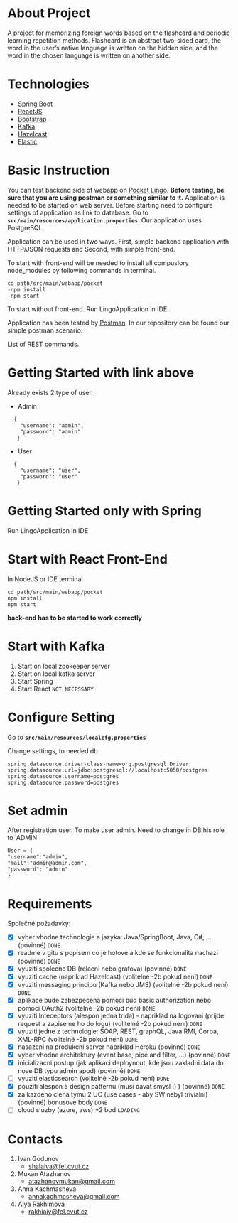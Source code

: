 # About Project
A project for memorizing foreign words based on the flashcard and periodic learning repetition methods. 
Flashcard is an abstract two-sided card, the word in the user’s native language is written on the hidden side,
and the word in the chosen language is written on another side.

# Technologies
- [Spring Boot](https://spring.io/)
- [ReactJS](https://reactjs.org/)
- [Bootstrap](https://react-bootstrap.github.io/)
- [Kafka](https://kafka.apache.org)
- [Hazelcast](https://hazelcast.com)
- [Elastic](https://en.wikipedia.org/wiki/Elasticsearch)

# Basic Instruction
You can test backend side of webapp on [Pocket Lingo](https://pocketlingo.herokuapp.com).
**Before testing, be sure that you are using postman or something similar to it.**
Application is needed to be started on web server. Before starting need to configure settings
of application as link to database.
Go to 
**`src/main/resources/application.properties`**.
Our application uses PostgreSQL.

Application can be used in two ways.
First, simple backend application with HTTP/JSON requests and
Second, with simple front-end.

To start with front-end will be needed to install all compuslory node_modules
by following commands in terminal.

```
cd path/src/main/webapp/pocket
-npm install
-npm start
```

To start without front-end. Run LingoApplication in IDE.

Application has been tested by [Postman](https://www.postman.com/).
In our repository can be found our simple postman scenario.

List of [REST commands](https://docs.google.com/spreadsheets/d/1Ygypo5pBWKg3PPsv57oQaRn93tDpLtIgThrzHjo3Ic8/edit#gid=0).

# Getting Started with link above
Already exists 2 type of user.
- Admin
```
  {
    "username": "admin",
    "password": "admin"
   }
```
- User
```
  {
    "username": "user",
    "password": "user"
   }
```

# Getting Started only with Spring
Run LingoApplication in IDE

# Start with React Front-End
In NodeJS or IDE terminal

```
cd path/src/main/webapp/pocket
npm install
npm start 
```

**back-end has to be started to work correctly**

# Start with Kafka
1. Start on local zookeeper server
2. Start on local kafka server
3. Start Spring
4. Start React `NOT NECESSARY`

# Configure Setting
Go to 
**`src/main/resources/localcfg.properties`**

Change settings, to needed db

``` 
spring.datasource.driver-class-name=org.postgresql.Driver
spring.datasource.url=jdbc:postgresql://localhost:5050/postgres
spring.datasource.username=postgres 
spring.datasource.password=postgres
```

# Set admin
After registration user. To make user admin. Need to change in DB his role to 'ADMIN'

``` 
User = {
"username":"admin",
"mail":"admin@admin.com",
"password": "admin"
}
```

# Requirements
Společné požadavky:
- [X] vyber vhodne technologie a jazyka: Java/SpringBoot, Java, C#, … (povinné) `DONE`
- [X] readme v gitu s popisem co je hotove a kde se funkcionalita nachazi (povinné) `DONE`
- [X] vyuziti spolecne DB (relacni nebo grafova) (povinné) `DONE`
- [X] vyuziti cache (napriklad Hazelcast) (volitelné -2b pokud není) `DONE`
- [x] vyuziti messaging principu (Kafka nebo JMS) (volitelné -2b pokud není) `DONE`
- [X] aplikace bude zabezpecena pomoci bud basic authorization nebo pomoci OAuth2 (volitelné -2b
pokud není) `DONE`
- [x] vyuziti Inteceptors (alespon jedna trida) - napriklad na logovani (prijde request a zapiseme ho do
logu) (volitelné -2b pokud není) `DONE`
- [X] vyuziti jedne z technologie: SOAP, REST, graphQL, Java RMI, Corba, XML-RPC (volitelné -2b
pokud není) `DONE`
- [X] nasazeni na produkcni server napriklad Heroku (povinné) `DONE`
- [X] vyber vhodne architektury (event base, pipe and filter, …) (povinné) `DONE`
- [X] inicializacni postup (jak aplikaci deploynout, kde jsou zakladni data do nove DB typu admin apod)
(povinné) `DONE`
- [ ] vyuziti elasticsearch (volitelné -2b pokud není) `DONE`
- [X] pouziti alespon 5 design patternu (musi davat smysl :) ) (povinné) `DONE`
- [X] za kazdeho clena tymu 2 UC (use cases - aby SW nebyl trivialni) (povinné)
bonusove body `DONE`
- [ ] cloud sluzby (azure, aws) +2 bod `LOADING`

# Contacts
1. Ivan Godunov
    - shalaiva@fel.cvut.cz
2. Mukan Atazhanov
   - atazhanovmukan@gmail.com
3. Anna Kachmasheva
   - annakachmasheva@gmail.com
4. Aiya Rakhimova
   - rakhiaiy@fel.cvut.cz
